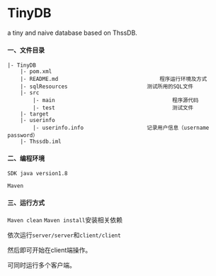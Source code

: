 # TinyDB
a tiny and naive database based on ThssDB.

#### 一、文件目录

```
|- TinyDB
	|- pom.xml
	|- README.md								程序运行环境及方式
	|- sqlResources							测试所用的SQL文件
	|- src
		|- main										程序源代码
		|- test										测试文件
	|- target
	|- userinfo
		|- userinfo.info					记录用户信息（username password）								
	|- Thssdb.iml
```



#### 二、编程环境

`SDK java version1.8`

`Maven`

#### 三、运行方式

`Maven clean` `Maven install`安装相关依赖

依次运行`server/server`和`client/client`

然后即可开始在client端操作。

可同时运行多个客户端。

